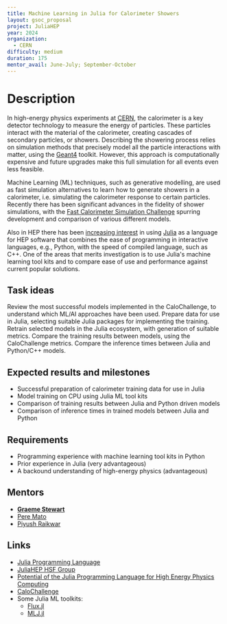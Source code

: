 ```yaml
---
title: Machine Learning in Julia for Calorimeter Showers
layout: gsoc_proposal
project: JuliaHEP
year: 2024
organization:
  - CERN
difficulty: medium
duration: 175
mentor_avail: June-July; September-October
---
```


# Description

In high-energy physics experiments at [CERN](https://home.cern/), the calorimeter is a key detector technology to measure the energy of particles. These particles interact with the material of the calorimeter, creating cascades of secondary particles, or showers. Describing the showering process relies on simulation methods that precisely model all the particle interactions with matter, using the [Geant4](https://geant4.web.cern.ch/) toolkit. However, this approach is computationally expensive and future upgrades make this full simulation for all events even less feasible.

Machine Learning (ML) techniques, such as generative modelling, are used as fast simulation alternatives to learn how to generate showers in a calorimeter, i.e. simulating the calorimeter response to certain particles. Recently there has been significant advances in the fidelity of shower simulations, with the [Fast Calorimeter Simulation Challenge](https://calochallenge.github.io/homepage/) spurring development and comparison of various different models.

Also in HEP there has been [increasing interest](https://doi.org/10.1007/s41781-023-00104-x) in using [Julia](https://julialang.org/) as a language for HEP software that combines the ease of programming in interactive languages, e.g., Python, with the speed of compiled language, such as C++. One of the areas that merits investigation is to use Julia's machine learning tool kits and to compare ease of use and performance against current popular solutions.

## Task ideas

Review the most successful models implemented in the CaloChallenge, to understand which ML/AI approaches have been used. Prepare data for use in Julia, selecting suitable Julia packages for implementing the training. Retrain selected models in the Julia ecosystem, with generation of suitable metrics. Compare the training results between models, using the CaloChallenge metrics. Compare the inference times between Julia and Python/C++ models.

## Expected results and milestones

* Successful preparation of calorimeter training data for use in Julia
* Model training on CPU using Julia ML tool kits
* Comparison of training results between Julia and Python driven models
* Comparison of inference times in trained models between Julia and Python

## Requirements

* Programming experience with machine learning tool kits in Python
* Prior experience in Julia (very advantageous)
* A backound understanding of high-energy physics (advantageous)

## Mentors

* **[Graeme Stewart](mailto:graeme.andrew.stewart@cern.ch)**
* [Pere Mato](mailto:pere.mato@cern.ch)
* [Piyush Raikwar](mailto:piyush.raikwar@cern.ch)

## Links

* [Julia Programming Language](https://julialang.org/)
* [JuliaHEP HSF Group](https://hepsoftwarefoundation.org/workinggroups/juliahep.html)
* [Potential of the Julia Programming Language for High Energy Physics Computing](https://doi.org/10.1007/s41781-023-00104-x)
* [CaloChallenge](https://calochallenge.github.io/homepage/)
* Some Julia ML toolkits:
    * [Flux.jl](https://fluxml.ai/Flux.jl/stable/)
    * [MLJ.jl](https://alan-turing-institute.github.io/MLJ.jl/stable/)
